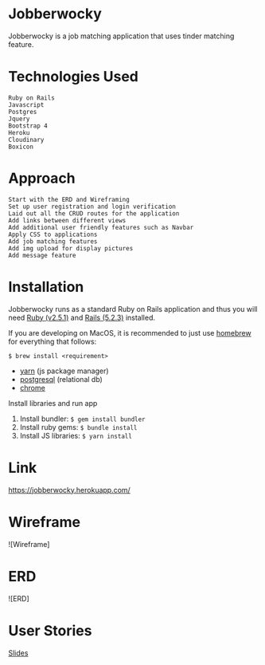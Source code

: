 # Jobberwocky
Jobberwocky is a job matching application that uses tinder matching feature.

# Technologies Used
  ```
  Ruby on Rails
  Javascript
  Postgres
  Jquery
  Bootstrap 4
  Heroku
  Cloudinary
  Boxicon
  ```

# Approach
  ```
  Start with the ERD and Wireframing
  Set up user registration and login verification
  Laid out all the CRUD routes for the application 
  Add links between different views
  Add additional user friendly features such as Navbar
  Apply CSS to applications
  Add job matching features
  Add img upload for display pictures
  Add message feature
  ```

# Installation
Jobberwocky runs as a standard Ruby on Rails application and thus you will need [Ruby (v2.5.1)](https://www.ruby-lang.org/en/) and [Rails (5.2.3)](https://guides.rubyonrails.org/getting_started.html) installed.

If you are developing on MacOS, it is recommended to just use [homebrew](https://brew.sh/) for everything that follows:

```
$ brew install <requirement>
```
- [yarn](https://yarnpkg.com/lang/en/docs/install/) (js package manager)
- [postgresql](https://www.postgresql.org/) (relational db)
- [chrome](https://www.google.com/chrome/browser/desktop/index.html)

Install libraries and run app

1. Install bundler: `$ gem install bundler`
2. Install ruby gems: `$ bundle install`
3. Install JS libraries: `$ yarn install`


# Link
https://jobberwocky.herokuapp.com/
  
# Wireframe
![Wireframe]

# ERD
![ERD]

# User Stories
[Slides](https://prezi.com/view/zECB4pd44GHmn3FwnN0H/)


